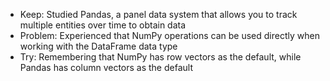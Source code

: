 - Keep: Studied Pandas, a panel data system that allows you to track multiple entities over time to obtain data
- Problem: Experienced that NumPy operations can be used directly when working with the DataFrame data type
- Try: Remembering that NumPy has row vectors as the default, while Pandas has column vectors as the default
